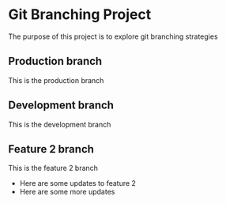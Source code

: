 # Git Branching Project

The purpose of this project is to explore git branching strategies

## Production branch

This is the production branch

## Development branch

This is the development branch

## Feature 2 branch

This is the feature 2 branch
- Here are some updates to feature 2
- Here are some more updates